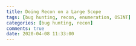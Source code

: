 ```yaml
---
title: Doing Recon on a Large Scope
tags: [bug hunting, recon, enumeration, OSINT]
categories: [bug hunting, recon]
comments: true
date: 2020-04-08 11:33:00
---
```

